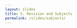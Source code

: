 ```yaml
---
layout: slides
title: 5. Revision and Subjects
permalink: /slides/subjects/
---
```


<section data-markdown data-separator="^\n---\n$" data-separator-vertical="^\n--\n$">
<script type="text/template">

![Bonsai](../../assets/images/bonsai-lettering.svg)

### Higher Order Operators
[neurogears.org/swc-2020](https://neurogears.org/swc-2020)

![SWC](../../assets/images/swc.png)

---

### Outline

* Revision
* Subjects

---

<!-- .element: data-transition="default none" -->
#### A metaphor for observable sequences

<img alt="Nasa twitter account" src="../../assets/images/nasatwitter.jpg" width="400"/>

--

<!-- .element: data-transition="none" -->
#### A metaphor for observable sequences


<img alt="Webcam twitter account" src="../../assets/images/webcamtwitter.jpg" width="400"/>

---

<!-- .element: data-transition="default none" -->
##### Operator Categories

![Operator categories](../../assets/images/categories-simple.svg)
<!-- .element: style="padding: 30px; display: inline-block; vertical-align: middle;" -->

--

<!-- .element: data-transition="none" -->
##### Operator Categories

![Operator categories](../../assets/images/categories.svg)
<!-- .element: style="padding: 30px; display: inline-block; vertical-align: middle;" -->

---

###### Transform

![Transform](../../assets/images/transform.svg)

--

###### Sink

![Sink](../../assets/images/sink.svg)

--

###### Condition

![Condition](../../assets/images/condition.svg)

---

<!-- .element: data-transition="default none" -->
###### Select

![Select](../../assets/images/select.svg)

--

<!-- .element: data-transition="none default" -->
###### SelectMany

![SelectMany](../../assets/images/selectmany.svg)

---

###### Buffer

![Buffer](../../assets/images/buffer.svg)

--

###### Window

![Window](../../assets/images/window.svg)

--

###### TriggeredWindow

![TriggeredWindow](../../assets/images/triggeredwindow.svg)

--

###### Concat

![Concat](../../assets/images/concatfile-combine.svg)

--

###### Create Observable

![Create Observable](../../assets/images/concatfile-observable.svg)

---

### Sharing observable sequences

![Branching](../../assets/images/branching-simple.svg)
<!-- .element: style="display: inline-block; vertical-align: top;" -->
![Subjects (Publish)](../../assets/images/subjects-publish-simple.svg)
<!-- .element: class="fragment" style="display: inline-block; vertical-align: top; padding-left: 120px;" -->

--

### Sharing observable sequences

![Publish](../../assets/images/publish.svg)
<!-- .element: style="display: inline-block; vertical-align: top;" -->
![Replay](../../assets/images/replay.svg)
<!-- .element: class="fragment" style="display: inline-block; vertical-align: top; padding-left: 40px;" -->

--

### Sharing observable sequences

![Subjects (Publish)](../../assets/images/subjects-publish.svg)
<!-- .element: style="display: inline-block; vertical-align: top; padding-left: 120px;" -->
![Subjects (Replay)](../../assets/images/subjects-replay.svg)
<!-- .element: class="fragment" style="display: inline-block; vertical-align: top; padding-left: 120px;" -->

</script>
</section>